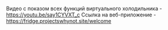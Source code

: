 Видео с показом всех функций виртуального холодильника - https://youtu.be/say1CYVXT_c
Ссылка на веб-приложение - https://fridge.projectswhynot.site/welcome
